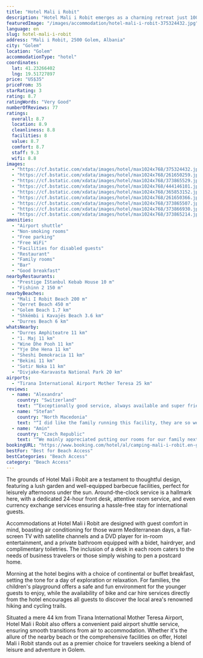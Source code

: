 ```yaml
---
title: "Hotel Mali i Robit"
description: "Hotel Mali i Robit emerges as a charming retreat just 100 meters from the pristine shores of Golem, providing guests with a serene escape that combines comfort with convenience."
featuredImage: "/images/accommodation/hotel-mali-i-robit-375324432.jpg"
language: en
slug: hotel-mali-i-robit
address: "Mali i Robit, 2500 Golem, Albania"
city: "Golem"
location: "Golem"
accommodationType: "hotel"
coordinates:
  lat: 41.23266402
  lng: 19.51727897
price: "US$35"
priceFrom: 35
starRating: 3
rating: 8.7
ratingWords: "Very Good"
numberOfReviews: 77
ratings:
  overall: 8.7
  location: 8.9
  cleanliness: 8.8
  facilities: 8
  value: 8.7
  comfort: 8.7
  staff: 9.3
  wifi: 8.8
images:
  - "https://cf.bstatic.com/xdata/images/hotel/max1024x768/375324432.jpg?k=81f5d80b300f34095ca87b64c31bedb00cdb0c494353cd54c810ae11e986b6ea&o=&hp=1"
  - "https://cf.bstatic.com/xdata/images/hotel/max1024x768/261650259.jpg?k=beda9cfca2147706c93b2c76e4fd46e261b033eb5380a4c523af2ae2a7fb0f5d&o=&hp=1"
  - "https://cf.bstatic.com/xdata/images/hotel/max1024x768/373865529.jpg?k=c8c5bba09ede6fa5f6f58dfcd0bd06b252e26d0ceba382815ac9b6ba7159a51c&o=&hp=1"
  - "https://cf.bstatic.com/xdata/images/hotel/max1024x768/444146101.jpg?k=30663808ebd00f9cec94427667058ceb96f6c8a4b3929fb548cced3d62cff76f&o=&hp=1"
  - "https://cf.bstatic.com/xdata/images/hotel/max1024x768/365853152.jpg?k=68d9116a2f6207cb1259374dd8d4d139b0c73d341de3e80ed580253b1f037d34&o=&hp=1"
  - "https://cf.bstatic.com/xdata/images/hotel/max1024x768/261650366.jpg?k=effc62ff899d9f87feaad0a99d34d43f98c1a290def46d1de49ca22e63fa62f2&o=&hp=1"
  - "https://cf.bstatic.com/xdata/images/hotel/max1024x768/373865507.jpg?k=f5528241bcc60fe4afff2dc93df1ce53e261aaf62e44ccaa1ebd5b9baaac0065&o=&hp=1"
  - "https://cf.bstatic.com/xdata/images/hotel/max1024x768/373866930.jpg?k=da66f569e1807a2efde1422911fdcc56ade4d5f5da70688ea9368aed3e54905a&o=&hp=1"
  - "https://cf.bstatic.com/xdata/images/hotel/max1024x768/373865214.jpg?k=7e280d87be8d77921ad0e3037da35ee54c8f1b5053772cd2ac0531f7b076772a&o=&hp=1"
amenities:
  - "Airport shuttle"
  - "Non-smoking rooms"
  - "Free parking"
  - "Free WiFi"
  - "Facilities for disabled guests"
  - "Restaurant"
  - "Family rooms"
  - "Bar"
  - "Good breakfast"
nearbyRestaurants:
  - "Prestige İStanbul Kebab House 10 m"
  - "Fishinn 2 150 m"
nearbyBeaches:
  - "Mali I Robit Beach 200 m"
  - "Qerret Beach 450 m"
  - "Golem Beach 1.7 km"
  - "Shkëmbi i Kavajës Beach 3.6 km"
  - "Durres Beach 6 km"
whatsNearby:
  - "Durres Amphiteatre 11 km"
  - "1. Maj 11 km"
  - "Wine Dhe Pooh 11 km"
  - "Yje Dhe Hena 11 km"
  - "Sheshi Demokracia 11 km"
  - "Bekimi 11 km"
  - "Sotir Noka 11 km"
  - "Divjake-Karavasta National Park 20 km"
airports:
  - "Tirana International Airport Mother Teresa 25 km"
reviews:
  - name: "Alexandra"
    country: "Switzerland"
    text: "“Exceptionally good service, always available and super friendly! Great location: not far from the beach but in the less noisy area. Very nice front yard with beautiful pine trees to hang out, cool playground for kids.”"
  - name: "Stefan"
    country: "North Macedonia"
    text: "“I did like the family running this facility, they are so welcoming and positive. The hotel is renovated and it is very clean. Everything was working smooth. Nice location, very close to the beach. Nice pine trees keeping shadow, and big space for...”"
  - name: "Amin"
    country: "Czech Republic"
    text: "“We mainly appreciated putting our rooms for our family next to each other, owners took into consideration our feedback, rooms were big and clean, owners and stuff very nice and friendly, location is very close to the beach and restaurants. Hotel...”"
bookingURL: "https://www.booking.com/hotel/al/camping-mali-i-robit.en-gb.html?aid=8035640"
bestFor: "Best for Beach Access"
bestCategories: "Beach Access"
category: "Beach Access"
---
```


The grounds of Hotel Mali i Robit are a testament to thoughtful design, featuring a lush garden and well-equipped barbecue facilities, perfect for leisurely afternoons under the sun. Around-the-clock service is a hallmark here, with a dedicated 24-hour front desk, attentive room service, and even currency exchange services ensuring a hassle-free stay for international guests.

Accommodations at Hotel Mali i Robit are designed with guest comfort in mind, boasting air conditioning for those warm Mediterranean days, a flat-screen TV with satellite channels and a DVD player for in-room entertainment, and a private bathroom equipped with a bidet, hairdryer, and complimentary toiletries. The inclusion of a desk in each room caters to the needs of business travelers or those simply wishing to pen a postcard home.

Morning at the hotel begins with a choice of continental or buffet breakfast, setting the tone for a day of exploration or relaxation. For families, the children's playground offers a safe and fun environment for the younger guests to enjoy, while the availability of bike and car hire services directly from the hotel encourages all guests to discover the local area's renowned hiking and cycling trails.

Situated a mere 44 km from Tirana International Mother Teresa Airport, Hotel Mali i Robit also offers a convenient paid airport shuttle service, ensuring smooth transitions from air to accommodation. Whether it's the allure of the nearby beach or the comprehensive facilities on offer, Hotel Mali i Robit stands out as a premier choice for travelers seeking a blend of leisure and adventure in Golem.
